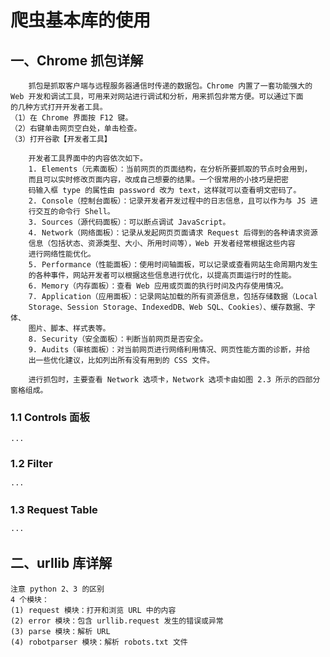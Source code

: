 # 爬虫基本库的使用

## 一、Chrome 抓包详解

        抓包是抓取客户端与远程服务器通信时传递的数据包。Chrome 内置了一套功能强大的
    Web 开发和调试工具，可用来对网站进行调试和分析，用来抓包非常方便。可以通过下面
    的几种方式打开开发者工具。
    （1）在 Chrome 界面按 F12 键。
    （2）右键单击网页空白处，单击检查。
    （3）打开谷歌【开发者工具】

        开发者工具界面中的内容依次如下。
        1. Elements（元素面板）：当前网页的页面结构，在分析所要抓取的节点时会用到，
        而且可以实时修改页面内容，改成自己想要的结果。一个很常用的小技巧是把密
        码输入框 type 的属性由 password 改为 text，这样就可以查看明文密码了。
        2. Console（控制台面板）：记录开发者开发过程中的日志信息，且可以作为与 JS 进
        行交互的命令行 Shell。
        3. Sources（源代码面板）：可以断点调试 JavaScript。
        4. Network（网络面板）：记录从发起网页页面请求 Request 后得到的各种请求资源
        信息（包括状态、资源类型、大小、所用时间等），Web 开发者经常根据这些内容
        进行网络性能优化。
        5. Performance（性能面板）：使用时间轴面板，可以记录或查看网站生命周期内发生
        的各种事件，网站开发者可以根据这些信息进行优化，以提高页面运行时的性能。
        6. Memory（内存面板）：查看 Web 应用或页面的执行时间及内存使用情况。
        7. Application（应用面板）：记录网站加载的所有资源信息，包括存储数据（Local 
        Storage、Session Storage、IndexedDB、Web SQL、Cookies）、缓存数据、字体、
        图片、脚本、样式表等。
        8. Security（安全面板）：判断当前网页是否安全。
        9. Audits（审核面板）：对当前网页进行网络利用情况、网页性能方面的诊断，并给
        出一些优化建议，比如列出所有没有用到的 CSS 文件。

        进行抓包时，主要查看 Network 选项卡，Network 选项卡由如图 2.3 所示的四部分窗格组成。

### 1.1 Controls 面板

    ...

### 1.2 Filter

    ···

### 1.3 Request Table

    ···

## 二、urllib 库详解

    注意 python 2、3 的区别
    4 个模块：
    (1) request 模块：打开和浏览 URL 中的内容
    (2) error 模块：包含 urllib.request 发生的错误或异常
    (3) parse 模块：解析 URL
    (4) robotparser 模块：解析 robots.txt 文件
    



